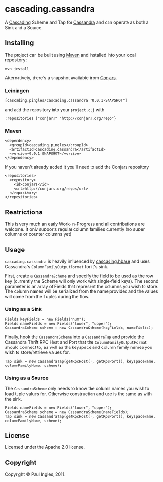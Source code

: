 # cascading.cassandra

A [Cascading](http://www.cascading.org) Scheme and Tap for [Cassandra](http://cassandra.apache.org) and can operate as both a Sink and a Source.

## Installing

The project can be built using [Maven](http://maven.apache.org) and installed into your local repository:

    mvn install

Alternatively, there's a snapshot available from [Conjars](http://conjars.org/cascading.pingles/cascading.cassandra).

### Leiningen

    [cascading.pingles/cascading.cassandra "0.0.1-SNAPSHOT"]
    
and add the repository into your `project.clj` with

    :repositories {"conjars" "http://conjars.org/repo"}

### Maven

    <dependency>
      <groupId>cascading.pingles</groupId>
      <artifactId>cascading.cassandra</artifactId>
      <version>0.0.1-SNAPSHOT</version>
    </dependency>

If you haven't already added it you'll need to add the Conjars repository

    <repositories>
      <repository>
        <id>conjars</id>
        <url>http://conjars.org/repo</url>
      </repository>
    </repositories>


## Restrictions

This is very much an early Work-in-Progress and all contributions are welcome. It only supports regular column families currently (no super columns or counter columns yet).

## Usage

`cascading.cassandra` is heavily influenced by [cascading.hbase](https://github.com/cwensel/cascading.hbase) and uses Cassandra's `ColumnFamilyOutputFormat` for it's sink.

First, create a `CassandraScheme` and specify the field to be used as the row key (currently the Scheme will only work with single-field keys). The second parameter is an array of Fields that represent the columns you wish to store. The column names will be serialized from the name provided and the values will come from the Tuples during the flow.

### Using as a Sink

    Fields keyFields = new Fields("num");
    Fields nameFields = new Fields("lower", "upper");
    CassandraScheme scheme = new CassandraScheme(keyFields, nameFields);

Finally, hook the `CassandraScheme` into a `CassandraTap` and provide the Cassandra Thrift RPC Host and Port that the `ColumnFamilyOutputFormat` should connect to, as well as the keyspace and column family names you wish to store/retrieve values for.

    Tap sink = new CassandraTap(getRpcHost(), getRpcPort(), keyspaceName, columnFamilyName, scheme);

### Using as a Source

The `CassandraScheme` only needs to know the column names you wish to load tuple values for. Otherwise construction and use is the same as with the sink.

    Fields nameFields = new Fields("lower", "upper");
    CassandraScheme scheme = new CassandraScheme(nameFields);
    Tap sink = new CassandraTap(getRpcHost(), getRpcPort(), keyspaceName, columnFamilyName, scheme);

## License

Licensed under the Apache 2.0 license.

## Copyright

Copyright &copy; Paul Ingles, 2011.
